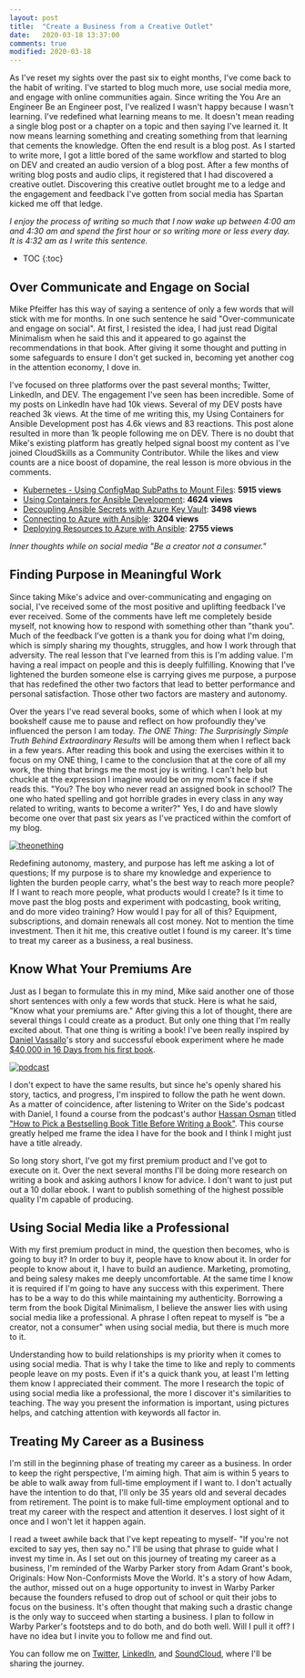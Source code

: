 ```yaml
---
layout: post
title:  "Create a Business from a Creative Outlet"
date:   2020-03-18 13:37:00
comments: true
modified: 2020-03-18
---
```


As I've reset my sights over the past six to eight months, I've come back to the habit of writing. I've started to blog much more, use social media more, and engage with online communities again. Since writing the You Are an Engineer Be an Engineer post, I've realized I wasn't happy because I wasn't learning. I've redefined what learning means to me. It doesn't mean reading a single blog post or a chapter on a topic and then saying I've learned it. It now means learning something and creating something from that learning that cements the knowledge. Often the end result is a blog post. As I started to write more, I got a little bored of the same workflow and started to blog on DEV and created an audio version of a blog post. After a few months of writing blog posts and audio clips, it registered that I had discovered a creative outlet. Discovering this creative outlet brought me to a ledge and the engagement and feedback I've gotten from social media has Spartan kicked me off that ledge.

_I enjoy the process of writing so much that I now wake up between 4:00 am and 4:30 am and spend the first hour or so writing more or less every day. It is 4:32 am as I write this sentence._

* TOC
{:toc}

## Over Communicate and Engage on Social

Mike Pfeiffer has this way of saying a sentence of only a few words that will stick with me for months. In one such sentence he said "Over-communicate and engage on social". At first, I resisted the idea, I had just read Digital Minimalism when he said this and it appeared to go against the recommendations in that book. After giving it some thought and putting in some safeguards to ensure I don't get sucked in, becoming yet another cog in the attention economy, I dove in.

I've focused on three platforms over the past several months; Twitter, LinkedIn, and DEV. The engagement I've seen has been incredible. Some of my posts on LinkedIn have had 10k views. Several of my DEV posts have reached 3k views. At the time of me writing this, my Using Containers for Ansible Development post has 4.6k views and 83 reactions. This post alone resulted in more than 1k people following me on DEV. There is no doubt that Mike's existing platform has greatly helped signal boost my content as I've joined CloudSkills as a Community Contributor. While the likes and view counts are a nice boost of dopamine, the real lesson is more obvious in the comments.

* [Kubernetes - Using ConfigMap SubPaths to Mount Files](https://dev.to/joshduffney/kubernetes-using-configmap-subpaths-to-mount-files-3a1i):  **5915 views**
* [Using Containers for Ansible Development](https://dev.to/cloudskills/using-containers-for-ansible-development-2n9n): **4624 views**
* [Decoupling Ansible Secrets with Azure Key Vault](https://dev.to/cloudskills/decoupling-ansible-secrets-with-azure-key-vault-2g7l):  **3498 views**
* [Connecting to Azure with Ansible](https://dev.to/cloudskills/connecting-to-azure-with-ansible-22g2):  **3204 views**
* [Deploying Resources to Azure with Ansible](https://dev.to/cloudskills/deploying-resources-to-azure-with-ansible-1pon):  **2755 views**

_Inner thoughts while on social media "Be a creator not a consumer."_

## Finding Purpose in Meaningful Work

Since taking Mike's advice and over-communicating and engaging on social, I've received some of the most positive and uplifting feedback I've ever received. Some of the comments have left me completely beside myself, not knowing how to respond with something other than "thank you". Much of the feedback I've gotten is a thank you for doing what I'm doing, which is simply sharing my thoughts, struggles, and how I work through that adversity. The real lesson that I've learned from this is I'm adding value. I'm having a real impact on people and this is deeply fulfilling. Knowing that I've lightened the burden someone else is carrying gives me purpose, a purpose that has redefined the other two factors that lead to better performance and personal satisfaction. Those other two factors are mastery and autonomy.

Over the years I've read several books, some of which when I look at my bookshelf cause me to pause and reflect on how profoundly they've influenced the person I am today. _The ONE Thing: The Surprisingly Simple Truth Behind Extraordinary Results_ will be among them when I reflect back in a few years. After reading this book and using the exercises within it to focus on my ONE thing, I came to the conclusion that at the core of all my work, the thing that brings me the most joy is writing. I can't help but chuckle at the expression I imagine would be on my mom's face if she reads this. "You? The boy who never read an assigned book in school? The one who hated spelling and got horrible grades in every class in any way related to writing, wants to become a writer?" Yes, I do and have slowly become one over that past six years as I've practiced within the comfort of my blog.

[![theonething](/images/posts/createabusinessfromacreativeoutlet/book.png "theonething")](https://www.the1thing.com//)

Redefining autonomy, mastery, and purpose has left me asking a lot of questions; If my purpose is to share my knowledge and experience to lighten the burden people carry, what's the best way to reach more people? If I want to reach more people, what products would I create? Is it time to move past the blog posts and experiment with podcasting, book writing, and do more video training? How would I pay for all of this? Equipment, subscriptions, and domain renewals all cost money. Not to mention the time investment. Then it hit me, this creative outlet I found is my career. It's time to treat my career as a business, a real business.

## Know What Your Premiums Are

Just as I began to formulate this in my mind, Mike said another one of those short sentences with only a few words that stuck. Here is what he said, "Know what your premiums are." After giving this a lot of thought, there are several things I could create as a product. But only one thing that I'm really excited about. That one thing is writing a book! I've been really inspired by [Daniel Vassallo](https://twitter.com/dvassallo)'s story and successful ebook experiment where he made [$40,000 in 16 Days from his first book](https://www.writerontheside.com/40k-in-16-days-from-daniel-vassallo-and-the-good-parts-of-aws/).

[![podcast](/images/posts/createabusinessfromacreativeoutlet/podcast.png "podcast")](https://www.writerontheside.com/40k-in-16-days-from-daniel-vassallo-and-the-good-parts-of-aws/)

I don't expect to have the same results, but since he's openly shared his story, tactics, and progress, I'm inspired to follow the path he went down. As a matter of coincidence, after listening to Writer on the Side's podcast with Daniel, I found a course from the podcast's author [Hassan Osman](https://twitter.com/HassanO) titled ["How to Pick a Bestselling Book Title Before Writing a Book"](https://www.udemy.com/course/pick-a-bestselling-book-title-before-writing-your-book/). This course greatly helped me frame the idea I have for the book and I think I might just have a title already.

So long story short, I've got my first premium product and I've got to execute on it. Over the next several months I'll be doing more research on writing a book and asking authors I know for advice. I don't want to just put out a 10 dollar ebook. I want to publish something of the highest possible quality I'm capable of producing.

## Using Social Media like a Professional

With my first premium product in mind, the question then becomes, who is going to buy it? In order to buy it, people have to know about it. In order for people to know about it, I have to build an audience. Marketing, promoting, and being salesy makes me deeply uncomfortable. At the same time I know it is required if I'm going to have any success with this experiment. There has to be a way to do this while maintaining my authenticity. Borrowing a term from the book Digital Minimalism, I believe the answer lies with using social media like a professional. A phrase I often repeat to myself is "be a creator, not a consumer" when using social media, but there is much more to it.

Understanding how to build relationships is my priority when it comes to using social media. That is why I take the time to like and reply to comments people leave on my posts. Even if it's a quick thank you, at least I'm letting them know I appreciated their comment. The more I research the topic of using social media like a professional, the more I discover it's similarities to teaching. The way you present the information is important, using pictures helps, and catching attention with keywords all factor in.

## Treating My Career as a Business

I'm still in the beginning phase of treating my career as a business. In order to keep the right perspective, I'm aiming high. That aim is within 5 years to be able to walk away from full-time employment if I want to. I don't actually have the intention to do that, I'll only be 35 years old and several decades from retirement. The point is to make full-time employment optional and to treat my career with the respect and attention it deserves. I lost sight of it once and I won't let it happen again.

I read a tweet awhile back that I've kept repeating to myself- "If you're not excited to say yes, then say no." I'll be using that phrase to guide what I invest my time in. As I set out on this journey of treating my career as a business, I'm reminded of the Warby Parker story from Adam Grant's book, Originals: How Non-Conformists Move the World. It's a story of how Adam, the author, missed out on a huge opportunity to invest in Warby Parker because the founders refused to drop out of school or quit their jobs to focus on the business. It's often thought that making such a drastic change is the only way to succeed when starting a business. I plan to follow in Warby Parker's footsteps and to do both, and do both well. Will I pull it off? I have no idea but I invite you to follow me and find out.

You can follow me on [Twitter](https://twitter.com/joshduffney), [LinkedIn](https://www.linkedin.com/in/joshduffney/), and [SoundCloud](https://soundcloud.com/duffney_io), where I'll be sharing the journey.

